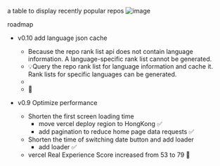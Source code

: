 a table to display recently popular repos
![image](https://github.com/yanggggjie/rising-repo/blob/main/example/example.png)

roadmap

- v0.10 add language json cache

  - Because the repo rank list api does not contain language information. A language-specific rank list cannot be generated.
  - 💡Query the repo rank list for language information and cache it. Rank lists for specific languages can be generated.
  - 
  - 🚧

  

- v0.9 Optimize performance
  - Shorten the first screen loading time
    - move vercel deploy region to HongKong ✅
    - add pagination to reduce home page data requests ✅
  - Shorten the time of switching date button and add loader
    - add loader ✅
  - vercel Real Experience Score increased from 53 to 79 🚀
